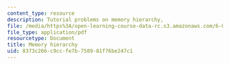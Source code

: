 ```yaml
---
content_type: resource
description: Tutorial problems on memory hierarchy,
file: /media/https%3A/open-learning-course-data-rc.s3.amazonaws.com/6-004-computation-structures-spring-2009/8373c266c9ccfe7b758981f76be247c1_MIT6_004s09_tutor15.pdf
file_type: application/pdf
resourcetype: Document
title: Memory hierarchy
uid: 8373c266-c9cc-fe7b-7589-81f76be247c1
---
```

